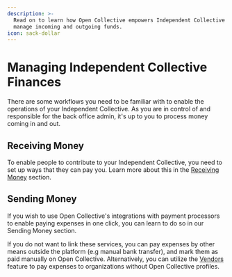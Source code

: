 ```yaml
---
description: >-
  Read on to learn how Open Collective empowers Independent Collective admins to
  manage incoming and outgoing funds.
icon: sack-dollar
---
```


# Managing Independent Collective Finances

There are some workflows you need to be familiar with to enable the operations of your Independent Collective. As you are in control of and responsible for the back office admin, it's up to you to process money coming in and out.



## Receiving Money&#x20;

To enable people to contribute to your Independent Collective, you need to set up ways that they can pay you. Learn more about this in the [Receiving Money](../fiscal-hosts/receiving-money/) section.&#x20;

## Sending Money&#x20;

If you wish to use Open Collective's integrations with payment processors to enable paying expenses in one click, you can learn to do so in our Sending Money section.&#x20;

If you do not want to link these services, you can pay expenses by other means outside the platform (e.g manual bank transfer), and mark them as paid manually on Open Collective. Alternatively, you can utilize the [Vendors ](../fiscal-hosts/managing-your-collectives/vendors.md)feature to pay expenses to organizations without Open Collective profiles.
